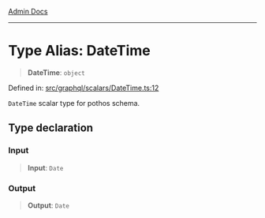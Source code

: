[Admin Docs](/)

***

# Type Alias: DateTime

> **DateTime**: `object`

Defined in: [src/graphql/scalars/DateTime.ts:12](https://github.com/syedali237/talawa-api/blob/8be1a1231af103d298d6621405c956dc45d3a73a/src/graphql/scalars/DateTime.ts#L12)

`DateTime` scalar type for pothos schema.

## Type declaration

### Input

> **Input**: `Date`

### Output

> **Output**: `Date`
